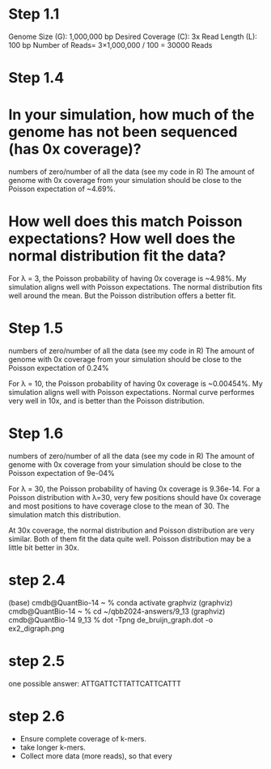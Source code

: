 
# Step 1.1

Genome Size (G): 1,000,000 bp
Desired Coverage (C): 3x
Read Length (L): 100 bp
Number of Reads= 3×1,000,000 / 100 = 30000 Reads

# Step 1.4

# In your simulation, how much of the genome has not been sequenced (has 0x coverage)?
numbers of zero/number of all the data (see my code in R)
The amount of genome with 0x coverage from your simulation should be close to the Poisson expectation of ~4.69%.
# How well does this match Poisson expectations? How well does the normal distribution fit the data?
For λ = 3, the Poisson probability of having 0x coverage is ~4.98%. My simulation aligns well with Poisson expectations.
The normal distribution fits well around the mean. But the Poisson distribution offers a better fit.

# Step 1.5
numbers of zero/number of all the data (see my code in R)
The amount of genome with 0x coverage from your simulation should be close to the Poisson expectation of 0.24%

For λ = 10, the Poisson probability of having 0x coverage is ~0.00454%. My simulation aligns well with Poisson expectations.
Normal curve performes very well in 10x, and is better than the Poisson distribution.

# Step 1.6
numbers of zero/number of all the data (see my code in R)
The amount of genome with 0x coverage from your simulation should be close to the Poisson expectation of 9e-04%

For λ = 30, the Poisson probability of having 0x coverage is 9.36e-14. For a Poisson distribution with 
λ=30, very few positions should have 0x coverage and most positions to have coverage close to the mean of 30. The simulation match this distribution.

At 30x coverage, the normal distribution and Poisson distribution are very similar. Both of them fit the data quite well. Poisson distribution may be a little bit better in 30x.

# step 2.4

(base) cmdb@QuantBio-14 ~ % conda activate graphviz
(graphviz) cmdb@QuantBio-14 ~ % cd ~/qbb2024-answers/9_13 
(graphviz) cmdb@QuantBio-14 9_13 % dot -Tpng de_bruijn_graph.dot -o ex2_digraph.png

# step 2.5
one possible answer: ATTGATTCTTATTCATTCATTT

# step 2.6
- Ensure complete coverage of k-mers.
- take longer k-mers.
- Collect more data (more reads), so that every 
